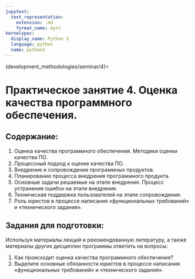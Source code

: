 ```yaml
---
jupytext:
  text_representation:
    extension: .md
    format_name: myst
kernelspec:
  display_name: Python 3
  language: python
  name: python3
---
```


(development_methodologies/seminar/4)=
# Практическое занятие 4. Оценка качества программного обеспечения.

## Содержание:
1. Оценка качества программного обеспечения. Методики оценки качества ПО.
2. Процессный подход к оценке качества ПО.
3. Внедрение и сопровождение программных продуктов.
4. Планирование процесса внедрения программного продукта.
5. Основные задачи решаемые на этапе внедрения. Процесс устранения ошибок на этапе внедрения.
6. Техническая поддержка пользователей на этапе сопровождения.
7. Роль юристов в процессе написания «функциональных требований» и «технического задания».

## Задания для подготовки:
Используя материалы лекций и рекомендованную литературу, а также материалы других дисциплин программы ответить на вопросы:
1. Как происходит оценка качества программного обеспечения?
2. Выделите основные обязанности юристов в процессе написания &laquo;функциональных требований&raquo; и &laquo;технического задания&raquo;.
